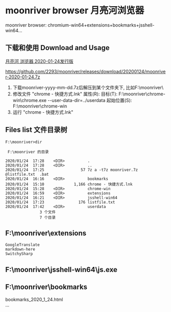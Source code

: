 # moonriver browser 月亮河浏览器
moonriver browser: chromium-win64+extensions+bookmarks+jsshell-win64...

## 下载和使用 Download and Usage

[月亮河 浏览器 2020-01-24发行版](https://github.com/2293/moonriver/releases/tag/20200124)

https://github.com/2293/moonriver/releases/download/20200124/moonriver-2020-01-24.7z

1. 下载moonriver-yyyy-mm-dd.7z后解压到某个文件夹下, 比如F:\moonriver\
2. 修改文件 "chrome - 快捷方式.lnk" 属性(R):
目标(T): F:\moonriver\chrome-win\chrome.exe --user-data-dir=../userdata
起始位置(S): F:\moonriver\chrome-win  
3. 运行 "chrome - 快捷方式.lnk"

## Files list 文件目录树
```
F:\moonriver>dir

 F:\moonriver 的目录

2020/01/24  17:28    <DIR>          .
2020/01/24  17:28    <DIR>          ..
2020/01/24  17:25                57 7z a -t7z moonriver.7z @listfile.txt  .bat
2020/01/24  16:16    <DIR>          bookmarks
2020/01/24  15:10             1,166 chrome - 快捷方式.lnk
2020/01/24  15:28    <DIR>          chrome-win
2020/01/24  16:59    <DIR>          extensions
2020/01/24  16:21    <DIR>          jsshell-win64
2020/01/24  17:23               176 listfile.txt
2020/01/24  17:42    <DIR>          userdata
               3 个文件    
               7 个目录 
```

## F:\moonriver\extensions

```
GoogleTranslate
markdown-here
SwitchySharp
```

## F:\moonriver\jsshell-win64\js.exe

## F:\moonriver\bookmarks
bookmarks_2020_1_24.html  
...  